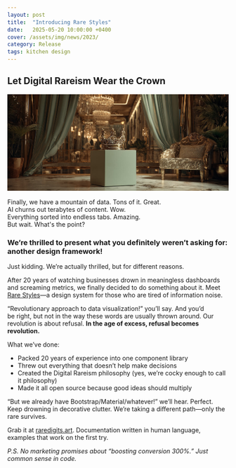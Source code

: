 ```yaml
---
layout: post
title:  "Introducing Rare Styles"
date:   2025-05-20 10:00:00 +0400
cover: /assets/img/news/2023/
category: Release
tags: kitchen design
---
```


## Let Digital Rareism Wear the Crown

<div class="full-width">
  <img src="/assets/img/newsroom/2025/crown-in-the-room.jpg" />
</div>

Finally, we have a mountain of data. Tons of it. Great.    
AI churns out terabytes of content. Wow.    
Everything sorted into endless tabs. Amazing.    
But wait. What's the point?

### We’re thrilled to present what you definitely weren’t asking for: another design framework!

Just kidding. We’re actually thrilled, but for different reasons.

After 20 years of watching businesses drown in meaningless dashboards and screaming metrics, we finally decided to do something about it. Meet [Rare Styles](/tools/open-source/styles/)—a design system for those who are tired of information noise.

“Revolutionary approach to data visualization!” you’ll say. And you’d be right, but not in the way these words are usually thrown around. Our revolution is about refusal. **In the age of excess, refusal becomes revolution.**

What we’ve done:
- Packed 20 years of experience into one component library
- Threw out everything that doesn’t help make decisions
- Created the Digital Rareism philosophy (yes, we’re cocky enough to call it philosophy)
- Made it all open source because good ideas should multiply

“But we already have Bootstrap/Material/whatever!” we’ll hear. Perfect. Keep drowning in decorative clutter. We’re taking a different path—only the rare survives.

Grab it at [raredigits.art](https://raredigits.art/). Documentation written in human language, examples that work on the first try.

*P.S. No marketing promises about “boosting conversion 300%.” Just common sense in code.*
